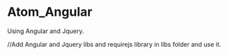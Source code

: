 # Atom_Angular


Using Angular and Jquery.

//Add Angular and Jquery libs and requirejs library in libs folder and use it.
